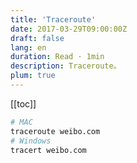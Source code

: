 ```yaml
---
title: 'Traceroute'
date: 2017-03-29T09:00:00Z
draft: false
lang: en
duration: Read · 1min
description: Traceroute。
plum: true
---
```


[[toc]]

```bash
# MAC
traceroute weibo.com
# Windows
tracert weibo.com
```
